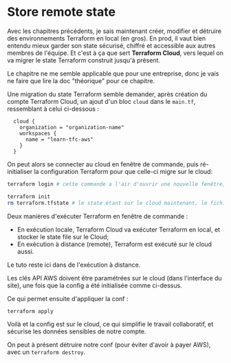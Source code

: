 # Store remote state

Avec les chapitres précédents, je sais maintenant créer, modifier et détruire des environnements Terraform en local (en gros).
En prod, il vaut bien entendu mieux garder son state sécurisé, chiffré et accessible aux autres membres de l'équipe.
Et c'est à ça que sert **Terraform Cloud**, vers lequel on va migrer le state Terraform construit jusqu'à présent.

Le chapitre ne me semble applicable que pour une entreprise, donc je vais ne faire que lire la doc "théorique" pour ce chapitre.

Une migration du state Terraform semble demander, après création du compte Terraform Cloud, un ajout d'un bloc `cloud` dans le `main.tf`, ressemblant à celui ci-dessous :

```JS
  cloud {
    organization = "organization-name"
    workspaces {
      name = "learn-tfc-aws"
    }
  }
```

On peut alors se connecter au cloud en fenêtre de commande, puis ré-initialiser la configuration Terraform pour que celle-ci migre sur le cloud:

```bash
terraform login # cette commande a l'air d'ouvrir une nouvelle fenêtre, qui affichera une clé API après connexion à conserver, car devra être demandée par le terminal

terraform init
rm terraform.tfstate # le state étant sur le cloud maintenant, le fichier local n'est plus utile
```

Deux manières d'exécuter Terraform en fenêtre de commande :

- En exécution locale, Terraform Cloud va exécuter Terraform en local, et stocker le state file sur le Cloud;
- En exécution à distance (remote), Terraform est exécuté sur le cloud aussi.

Le tuto reste ici dans de l'exécution à distance.

Les clés API AWS doivent être paramétrées sur le cloud (dans l'interface du site), une fois que la config a été initialisée comme ci-dessus.

Ce qui permet ensuite d'appliquer la conf :

```bash
terraform apply
```

Voilà et la config est sur le cloud, ce qui simplifie le travail collaboratif, et sécurise les données sensibles de notre compte.

On peut à présent détruire notre conf (pour éviter d'avoir à payer AWS), avec un `terraform destroy`.
